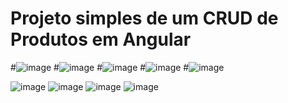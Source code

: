 <h1>Projeto simples de um CRUD de Produtos em Angular</h1>


#![image](https://user-images.githubusercontent.com/95253787/232353019-141cdb55-f465-4d10-aa15-87615bd672ee.png)
#![image](https://user-images.githubusercontent.com/95253787/232353050-7051787b-ba00-4673-811e-1ad571c53c2f.png)
#![image](https://user-images.githubusercontent.com/95253787/232353088-1f99e2d4-466d-4ea9-8aba-3eca4dd213aa.png)
#![image](https://user-images.githubusercontent.com/95253787/232353117-85b07de3-4a8e-4ae6-a494-c2d1215d5409.png)
#![image](https://user-images.githubusercontent.com/95253787/232353154-1d9e2b8c-472b-4afa-9437-0f11c3583f5f.png)


![image](https://user-images.githubusercontent.com/95253787/236361509-07c9f621-a0f2-4e05-ade2-27c2ebcfe3b7.png)
![image](https://user-images.githubusercontent.com/95253787/236361567-b00171b2-9176-4665-a23d-7234628b1d64.png)
![image](https://user-images.githubusercontent.com/95253787/236361636-ebe7b862-c949-40a2-adac-dadf56e37760.png)
![image](https://user-images.githubusercontent.com/95253787/236361696-9142fe76-e4c8-493a-879e-d2068d8feb0d.png)
